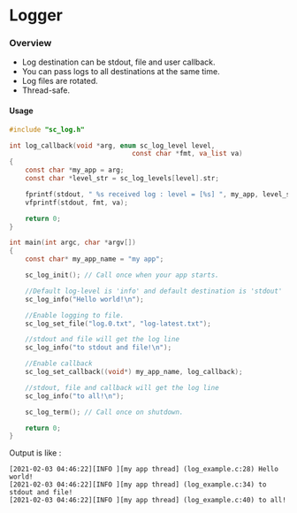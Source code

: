 # Logger

### Overview

- Log destination can be stdout, file and user callback.
- You can pass logs to all destinations at the same time.
- Log files are rotated.
- Thread-safe.

#### Usage


```c
#include "sc_log.h"

int log_callback(void *arg, enum sc_log_level level,
                               const char *fmt, va_list va)
{
    const char *my_app = arg;
    const char *level_str = sc_log_levels[level].str;

    fprintf(stdout, " %s received log : level = [%s] ", my_app, level_str);
    vfprintf(stdout, fmt, va);

    return 0;
}

int main(int argc, char *argv[])
{
    const char* my_app_name = "my app";

    sc_log_init(); // Call once when your app starts.

    //Default log-level is 'info' and default destination is 'stdout'
    sc_log_info("Hello world!\n");

    //Enable logging to file.
    sc_log_set_file("log.0.txt", "log-latest.txt");

    //stdout and file will get the log line
    sc_log_info("to stdout and file!\n");

    //Enable callback
    sc_log_set_callback((void*) my_app_name, log_callback);

    //stdout, file and callback will get the log line
    sc_log_info("to all!\n");

    sc_log_term(); // Call once on shutdown.

    return 0;
}

```

Output is like : 

```
[2021-02-03 04:46:22][INFO ][my app thread] (log_example.c:28) Hello world! 
[2021-02-03 04:46:22][INFO ][my app thread] (log_example.c:34) to stdout and file! 
[2021-02-03 04:46:22][INFO ][my app thread] (log_example.c:40) to all!
```

